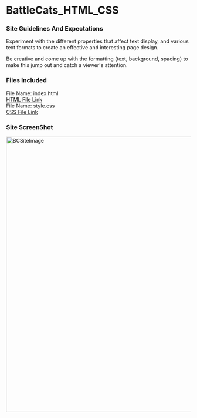# BattleCats_HTML_CSS
### Site Guidelines And Expectations
Experiment with the different properties that affect text display, and various text formats to create an effective and interesting page design. 

Be creative and come up with the formatting (text, background, spacing) to make this jump out and catch a viewer's attention.

### Files Included
File Name: index.html \
[HTML File Link](https://github.com/ArmadaDev25/BattleCats_HTML_CSS/blob/main/index.html) \
File Name: style.css \
[CSS File Link](https://github.com/ArmadaDev25/BattleCats_HTML_CSS/blob/main/style.css)

### Site ScreenShot
<img width="750" alt="BCSiteImage" src="https://github.com/user-attachments/assets/0677d435-52c0-4c4e-b65c-48738c36f83a" />


